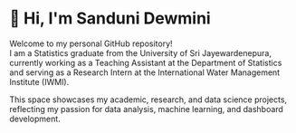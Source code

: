 # 👋 Hi, I'm Sanduni Dewmini

Welcome to my personal GitHub repository!  
I am a Statistics graduate from the University of Sri Jayewardenepura, currently working as a Teaching Assistant at the Department of Statistics and serving as a Research Intern at the International Water Management Institute (IWMI).

This space showcases my academic, research, and data science projects, reflecting my passion for data analysis, machine learning, and dashboard development.

